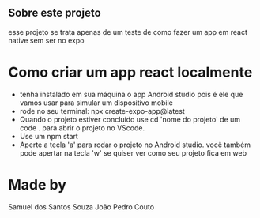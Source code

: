## Sobre este projeto
esse projeto se trata apenas de um teste de como fazer um app em react native sem ser no expo

# Como criar um app react localmente
- tenha instalado em sua máquina o app Android studio pois é ele que vamos usar para simular um dispositivo mobile
- rode no seu terminal: npx create-expo-app@latest
- Quando o projeto estiver concluído use cd 'nome do projeto' de um code . para abrir o projeto no VScode.
- Use um npm start
- Aperte a tecla 'a' para rodar o projeto no Android studio. você também pode apertar na tecla 'w' se quiser ver como seu projeto fica em web

# Made by
Samuel dos Santos Souza
João Pedro Couto
